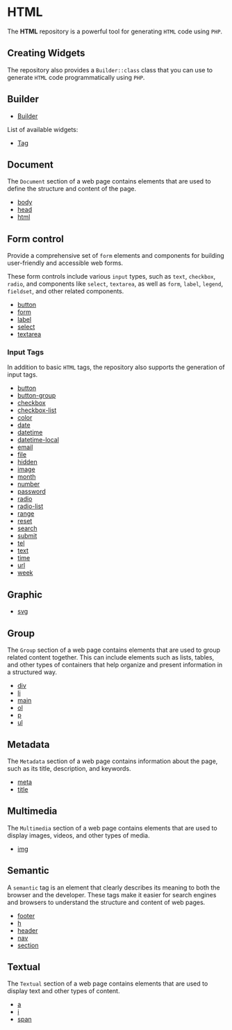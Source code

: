 # HTML

The **HTML** repository is a powerful tool for generating `HTML` code using `PHP`.

## Creating Widgets

The repository also provides a `Builder::class` class that you can use to generate `HTML` code programmatically using
`PHP`.

## Builder

- [Builder](/docs/Builder.md)

List of available widgets:

- [Tag](/docs/Tag.md)

## Document

The `Document` section of a web page contains elements that are used to define the structure and content of the page.

- [body](/docs/document/Body.md)
- [head](/docs/document/Head.md)
- [html](/docs/document/Html.md)

## Form control

Provide a comprehensive set of `form` elements and components for building user-friendly and accessible web forms.

These form controls include various `input` types, such as `text`, `checkbox`, `radio`, and components like `select`,
`textarea`, as well as `form`, `label`, `legend`, `fieldset`, and other related components.

- [button](/docs/form-control/Button.md)
- [form](/docs/form-control/Form.md)
- [label](/docs/form-control/Label.md)
- [select](/docs/form-control/Select.md)
- [textarea](/docs/form-control/TextArea.md)

### Input Tags

In addition to basic `HTML` tags, the repository also supports the generation of input tags.

- [button](/docs/form-control/input/Button.md)
- [button-group](/docs/form-control/input/ButtonGroup.md)
- [checkbox](/docs/form-control/input/Checkbox.md)
- [checkbox-list](/docs/form-control/input/CheckboxList.md)
- [color](/docs/form-control/input/Color.md)
- [date](/docs/form-control/input/Date.md)
- [datetime](/docs/form-control/input/Datetime.md)
- [datetime-local](/docs/form-control/input/DatetimeLocal.md)
- [email](/docs/form-control/input/Email.md)
- [file](/docs/form-control/input/File.md)
- [hidden](/docs/form-control/input/Hidden.md)
- [image](/docs/form-control/input/Image.md)
- [month](/docs/form-control/input/Month.md)
- [number](/docs/form-control/input/Number.md)
- [password](/docs/form-control/input/Password.md)
- [radio](/docs/form-control/input/Radio.md)
- [radio-list](/docs/form-control/input/RadioList.md)
- [range](/docs/form-control/input/Range.md)
- [reset](/docs/form-control/input/Reset.md)
- [search](/docs/form-control/input/Search.md)
- [submit](/docs/form-control/input/Submit.md)
- [tel](/docs/form-control/input/Tel.md)
- [text](/docs/form-control/input/Text.md)
- [time](/docs/form-control/input/Time.md)
- [url](/docs/form-control/input/Url.md)
- [week](/docs/form-control/input/Week.md)

## Graphic

- [svg](/docs/graphic/Svg.md)

## Group

The `Group` section of a web page contains elements that are used to group related content together. This can include
elements such as lists, tables, and other types of containers that help organize and present information in a structured
way.

- [div](/docs/group/Div.md)
- [li](/docs/group/Li.md)
- [main](/docs/group/Main.md)
- [ol](/docs/group/Ol.md)
- [p](/docs/group/P.md)
- [ul](/docs/group/Ul.md)

## Metadata

The `Metadata` section of a web page contains information about the page, such as its title, description, and keywords.

- [meta](/docs/metadata/Meta.md)
- [title](/docs/metadata/Title.md)

## Multimedia

The `Multimedia` section of a web page contains elements that are used to display images, videos, and other types of
media.

- [img](/docs/multimedia/Img.md)

## Semantic 

 A `semantic` tag is an element that clearly describes its meaning to both the browser and the developer. These tags
 make it easier for search engines and browsers to understand the structure and content of web pages.

- [footer](/docs/semantic/Footer.md)
- [h](/docs/semantic/H.md)
- [header](/docs/semantic/Header.md)
- [nav](/docs/semantic/Nav.md)
- [section](/docs/semantic/Section.md)

## Textual

The `Textual` section of a web page contains elements that are used to display text and other types of content.

- [a](/docs/textual/A.md)
- [i](/docs/textual/I.md)
- [span](/docs/textual/Span.md)
